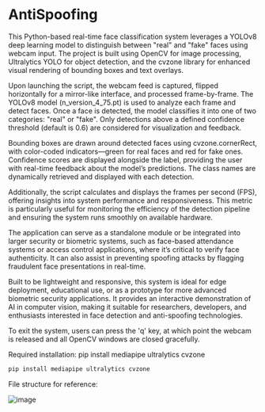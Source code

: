 # AntiSpoofing

This Python-based real-time face classification system leverages a YOLOv8 deep learning model to distinguish between "real" and "fake" faces using webcam input. The project is built using OpenCV for image processing, Ultralytics YOLO for object detection, and the cvzone library for enhanced visual rendering of bounding boxes and text overlays.

Upon launching the script, the webcam feed is captured, flipped horizontally for a mirror-like interface, and processed frame-by-frame. The YOLOv8 model (n_version_4_75.pt) is used to analyze each frame and detect faces. Once a face is detected, the model classifies it into one of two categories: "real" or "fake". Only detections above a defined confidence threshold (default is 0.6) are considered for visualization and feedback.

Bounding boxes are drawn around detected faces using cvzone.cornerRect, with color-coded indicators—green for real faces and red for fake ones. Confidence scores are displayed alongside the label, providing the user with real-time feedback about the model’s predictions. The class names are dynamically retrieved and displayed with each detection.

Additionally, the script calculates and displays the frames per second (FPS), offering insights into system performance and responsiveness. This metric is particularly useful for monitoring the efficiency of the detection pipeline and ensuring the system runs smoothly on available hardware.

The application can serve as a standalone module or be integrated into larger security or biometric systems, such as face-based attendance systems or access control applications, where it’s critical to verify face authenticity. It can also assist in preventing spoofing attacks by flagging fraudulent face presentations in real-time.

Built to be lightweight and responsive, this system is ideal for edge deployment, educational use, or as a prototype for more advanced biometric security applications. It provides an interactive demonstration of AI in computer vision, making it suitable for researchers, developers, and enthusiasts interested in face detection and anti-spoofing technologies.

To exit the system, users can press the 'q' key, at which point the webcam is released and all OpenCV windows are closed gracefully.

Required installation: pip install mediapipe ultralytics cvzone 
```bash
pip install mediapipe ultralytics cvzone
```



File structure for reference:


![image](https://github.com/user-attachments/assets/49e432bb-ff9e-4c38-b6b4-9be2047fce88)








